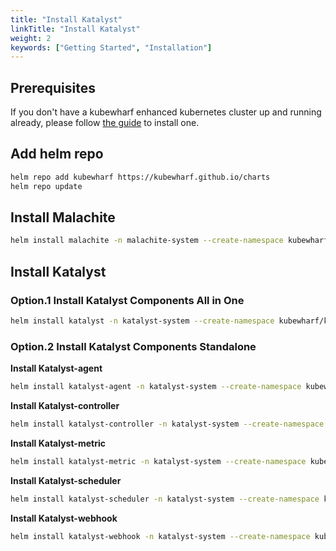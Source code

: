 ```yaml
---
title: "Install Katalyst"
linkTitle: "Install Katalyst"
weight: 2
keywords: ["Getting Started", "Installation"]
---
```


## Prerequisites
If you don't have a kubewharf enhanced kubernetes cluster up and running already, please follow [the guide](../install-enhanced-k8s/) to install one.

## Add helm repo
```bash
helm repo add kubewharf https://kubewharf.github.io/charts
helm repo update
```

## Install Malachite
```bash
helm install malachite -n malachite-system --create-namespace kubewharf/malachite
```

## Install Katalyst
### Option.1 Install Katalyst Components All in One

```bash
helm install katalyst -n katalyst-system --create-namespace kubewharf/katalyst
```

### Option.2 Install Katalyst Components Standalone

**Install Katalyst-agent**

```bash
helm install katalyst-agent -n katalyst-system --create-namespace kubewharf/katalyst-agent
```

**Install Katalyst-controller**

```bash
helm install katalyst-controller -n katalyst-system --create-namespace kubewharf/katalyst-controller
```

**Install Katalyst-metric**

```bash
helm install katalyst-metric -n katalyst-system --create-namespace kubewharf/katalyst-metric
```

**Install Katalyst-scheduler**

```bash
helm install katalyst-scheduler -n katalyst-system --create-namespace kubewharf/katalyst-scheduler
```

**Install Katalyst-webhook**

```bash
helm install katalyst-webhook -n katalyst-system --create-namespace kubewharf/katalyst-webhook
```